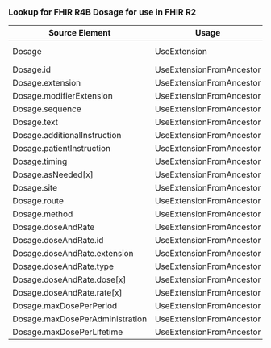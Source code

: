 ### Lookup for FHIR R4B Dosage for use in FHIR R2

| Source Element | Usage | Target |
| -------------- | ----- | ------ |
| Dosage | UseExtension | http://hl7.org/fhir/4.3/StructureDefinition/extension-Dosage |
| Dosage.id | UseExtensionFromAncestor | - |
| Dosage.extension | UseExtensionFromAncestor | - |
| Dosage.modifierExtension | UseExtensionFromAncestor | - |
| Dosage.sequence | UseExtensionFromAncestor | - |
| Dosage.text | UseExtensionFromAncestor | - |
| Dosage.additionalInstruction | UseExtensionFromAncestor | - |
| Dosage.patientInstruction | UseExtensionFromAncestor | - |
| Dosage.timing | UseExtensionFromAncestor | - |
| Dosage.asNeeded[x] | UseExtensionFromAncestor | - |
| Dosage.site | UseExtensionFromAncestor | - |
| Dosage.route | UseExtensionFromAncestor | - |
| Dosage.method | UseExtensionFromAncestor | - |
| Dosage.doseAndRate | UseExtensionFromAncestor | - |
| Dosage.doseAndRate.id | UseExtensionFromAncestor | - |
| Dosage.doseAndRate.extension | UseExtensionFromAncestor | - |
| Dosage.doseAndRate.type | UseExtensionFromAncestor | - |
| Dosage.doseAndRate.dose[x] | UseExtensionFromAncestor | - |
| Dosage.doseAndRate.rate[x] | UseExtensionFromAncestor | - |
| Dosage.maxDosePerPeriod | UseExtensionFromAncestor | - |
| Dosage.maxDosePerAdministration | UseExtensionFromAncestor | - |
| Dosage.maxDosePerLifetime | UseExtensionFromAncestor | - |
